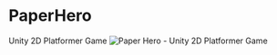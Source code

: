 # PaperHero
Unity 2D Platformer Game
![Paper Hero - Unity 2D Platformer Game](Assets/Screenshots/screen_1920x1080_2020-03-27_16-27-16.png)
